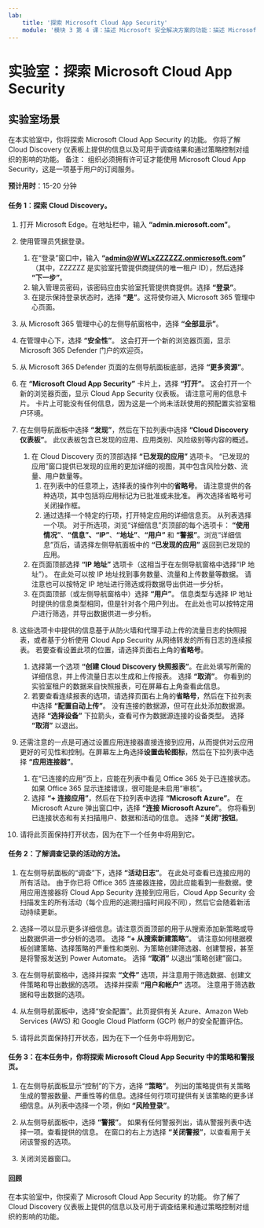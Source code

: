 ```yaml
---
lab:
    title: '探索 Microsoft Cloud App Security'
    module: '模块 3 第 4 课：描述 Microsoft 安全解决方案的功能：描述 Microsoft 365 Defender 威胁防护'
---
```



# 实验室：探索 Microsoft Cloud App Security

## 实验室场景
在本实验室中，你将探索 Microsoft Cloud App Security 的功能。  你将了解 Cloud Discovery 仪表板上提供的信息以及可用于调查结果和通过策略控制对组织的影响的功能。  备注：  组织必须拥有许可证才能使用 Microsoft Cloud App Security，这是一项基于用户的订阅服务。 

**预计用时**：15-20 分钟

#### 任务 1：探索 Cloud Discovery。

1.	打开 Microsoft Edge。在地址栏中，输入 **“admin.microsoft.com”**。

1. 使用管理员凭据登录。
    1. 在“登录”窗口中，输入 **“admin@WWLxZZZZZZ.onmicrosoft.com”** （其中，ZZZZZZ 是实验室托管提供商提供的唯一租户 ID），然后选择 **“下一步”**。
    1. 输入管理员密码，该密码应由实验室托管提供商提供。选择 **“登录”**。
    1. 在提示保持登录状态时，选择 **“是”**。这将使你进入 Microsoft 365 管理中心页面。

1. 从 Microsoft 365 管理中心的左侧导航窗格中，选择 **“全部显示”**。

1. 在管理中心下，选择 **“安全性”**。  这会打开一个新的浏览器页面，显示 Microsoft 365 Defender 门户的欢迎页。  

1. 从 Microsoft 365 Defender 页面的左侧导航面板底部，选择 **“更多资源”**。

1. 在 **“Microsoft Cloud App Security”** 卡片上，选择 **“打开”**。  这会打开一个新的浏览器页面，显示 Cloud App Security 仪表板。  请注意可用的信息卡片。  卡片上可能没有任何信息，因为这是一个尚未活跃使用的预配置实验室租户环境。  

1. 在左侧导航面板中选择 **“发现”**，然后在下拉列表中选择 **“Cloud Discovery 仪表板”**。  此仪表板包含已发现的应用、应用类别、风险级别等内容的概述。  
    1. 在 Cloud Discovery 页的顶部选择 **“已发现的应用”** 选项卡。  “已发现的应用”窗口提供已发现的应用的更加详细的视图，其中包含风险分数、流量、用户数量等。
        1. 在列表中的任意项上，选择表的操作列中的**省略号**。  请注意提供的各种选项，其中包括将应用标记为已批准或未批准。  再次选择省略号可关闭操作框。
        1. 通过选择一个特定的行项，打开特定应用的详细信息页。  从列表选择一个项。  对于所选项，浏览“详细信息”页顶部的每个选项卡：  **“使用情况”**、**“信息”、“IP”**、**“地址”**、**“用户”** 和 **“警报”**。浏览“详细信息”页后，请选择左侧导航面板中的 **“已发现的应用”** 返回到已发现的应用。
    1. 在页面顶部选择 **“IP 地址”** 选项卡（这相当于在左侧导航窗格中选择“IP 地址”）。  在此处可以按 IP 地址找到事务数量、流量和上传数量等数据。  请注意也可以按特定 IP 地址进行筛选或将数据导出供进一步分析。
    1. 在页面顶部（或左侧导航窗格中）选择 **“用户”**。  信息类型与选择 IP 地址时提供的信息类型相同，但是针对各个用户列出。  在此处也可以按特定用户进行筛选，并导出数据供进一步分析。

1. 这些选项卡中提供的信息基于从防火墙和代理手动上传的流量日志的快照报表，或者基于分析使用 Cloud App Security 从网络转发的所有日志的连续报表。  若要查看设置此项的位置，请选择页面右上角的**省略号**。
    1. 选择第一个选项 **“创建 Cloud Discovery 快照报表”**。在此处填写所需的详细信息，并上传流量日志以生成和上传报表。  选择 **“取消”**。  你看到的实验室租户的数据来自快照报表，可在屏幕右上角查看此信息。
    1. 若要查看连续报表的选项，请选择页面右上角的**省略号**，然后在下拉列表中选择 **“配置自动上传”**。  没有连接的数据源，但可在此处添加数据源。选择 **“选择设备”** 下拉箭头，查看可作为数据源连接的设备类型。  选择 **“取消”** 以退出。

1. 还需注意的一点是可通过设置应用连接器直接连接到应用，从而提供对云应用更好的可见性和控制。在屏幕左上角选择**设置齿轮图标**，然后在下拉列表中选择 **“应用连接器”**。  
    1. 在“已连接的应用”页上，应能在列表中看见 Office 365 处于已连接状态。  如果 Office 365 显示连接错误，很可能是未启用“审核”。
    1. 选择 **“+ 连接应用”**，然后在下拉列表中选择 **“Microsoft Azure”**。  在 Microsoft Azure 弹出窗口中，选择 **“连接 Microsoft Azure”**。  你将看到已连接状态和有关扫描用户、数据和活动的信息。  选择 **“关闭”按钮**。

1. 请将此页面保持打开状态，因为在下一个任务中将用到它。

#### 任务 2：了解调查记录的活动的方法。

1. 在左侧导航面板的“调查”下，选择 **“活动日志”**。  在此处可查看已连接应用的所有活动。   由于你已将 Office 365 连接器连接，因此应能看到一些数据。使用应用连接器将 Cloud App Security 连接到应用后，Cloud App Security 会扫描发生的所有活动（每个应用的追溯扫描时间段不同），然后它会随着新活动持续更新。  

1. 选择一项以显示更多详细信息。请注意页面顶部的用于从搜索添加新策略或导出数据供进一步分析的选项。  选择 **“+ 从搜索新建策略”**。  请注意如何根据模板创建策略、选择策略的严重性和类别、为策略创建筛选器、创建警报，甚至是将警报发送到 Power Automate。  选择 **“取消”** 以退出“策略创建”窗口。

1. 在左侧导航窗格中，选择并探索 **“文件”** 选项，并注意用于筛选数据、创建文件策略和导出数据的选项。  选择并探索 **“用户和帐户”** 选项。  注意用于筛选数据和导出数据的选项。

1. 从左侧导航面板中，选择“安全配置”。此页提供有关 Azure、Amazon Web Services (AWS) 和 Google Cloud Platform (GCP) 帐户的安全配置评估。

1. 请将此页面保持打开状态，因为在下一个任务中将用到它。


#### 任务 3：在本任务中，你将探索 Microsoft Cloud App Security 中的策略和警报页。

1. 在左侧导航面板显示“控制”的下方，选择 **“策略”**。  列出的策略提供有关策略生成的警报数量、严重性等的信息。选择任何行项可提供有关该策略的更多详细信息。从列表中选择一个项，例如 **“风险登录”**。  

1. 从左侧导航面板中，选择 **“警报”**。  如果有任何警报列出，请从警报列表中选择一项。查看提供的信息。  在窗口的右上方选择 **“关闭警报”**，以查看用于关闭该警报的选项。  

1. 关闭浏览器窗口。

#### 回顾
在本实验室中，你探索了 Microsoft Cloud App Security 的功能。  你了解了 Cloud Discovery 仪表板上提供的信息以及可用于调查结果和通过策略控制对组织的影响的功能。

